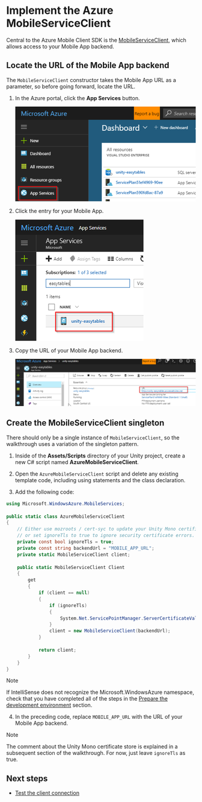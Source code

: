 # Implement the Azure MobileServiceClient

Central to the Azure Mobile Client SDK is the <a href="https://msdn.microsoft.com/en-us/library/azure/microsoft.windowsazure.mobileservices.mobileserviceclient(v=azure.10).aspx">MobileServiceClient</a>, which allows access to your Mobile App backend.

## Locate the URL of the Mobile App backend

The `MobileServiceClient` constructor takes the Mobile App URL as a parameter, so before going forward, locate the URL.

1. In the Azure portal, click the **App Services** button.

    ![Click App Services](media/implement-azure-mobileserviceclient-image1.png)

2. Click the entry for your Mobile App.

    ![Click Mobile App](media/implement-azure-mobileserviceclient-image2.png)

3. Copy the URL of your Mobile App backend.

    ![Copy URL](media/implement-azure-mobileserviceclient-image3.png)

## Create the MobileServiceClient singleton

There should only be a single instance of `MobileServiceClient`, so the walkthrough uses a variation of the singleton pattern.

1. Inside of the **Assets/Scripts** directory of your Unity project, create a new C# script named **AzureMobileServiceClient**.

2. Open the `AzureMobileServiceClient` script and delete any existing template code, including using statements and the class declaration.

3. Add the following code:

  ```csharp
  using Microsoft.WindowsAzure.MobileServices;

  public static class AzureMobileServiceClient
  {
      // Either use mozroots / cert-syc to update your Unity Mono certificate store,
      // or set ignoreTls to true to ignore security certificate errors.
      private const bool ignoreTls = true;
      private const string backendUrl = "MOBILE_APP_URL";
      private static MobileServiceClient client;

      public static MobileServiceClient Client
      {
          get
          {
              if (client == null)
              {
                  if (ignoreTls)
                  {
                      System.Net.ServicePointManager.ServerCertificateValidationCallback = (a, b, c, d) => { return true; };
                  }
                  client = new MobileServiceClient(backendUrl);
              }

              return client;
          }
      }
  }
  ```

  > [!NOTE]
  > If IntelliSense does not recognize the Microsoft.WindowsAzure namespace, check that you have completed all of the steps in the [Prepare the development environment]() section.

4. In the preceding code, replace `MOBILE_APP_URL` with the URL of your Mobile App backend.

> [!NOTE]
> The comment about the Unity Mono certificate store is explained in a subsequent section of the walkthrough. For now, just leave `ignoreTls` as true.

## Next steps
* [Test the client connection](Test%20the%20client%20connection.md)
